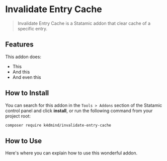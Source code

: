# Invalidate Entry Cache

> Invalidate Entry Cache is a Statamic addon that clear cache of a specific entry.

## Features

This addon does:

- This
- And this
- And even this

## How to Install

You can search for this addon in the `Tools > Addons` section of the Statamic control panel and click **install**, or run the following command from your project root:

``` bash
composer require k4dmind/invalidate-entry-cache
```

## How to Use

Here's where you can explain how to use this wonderful addon.
